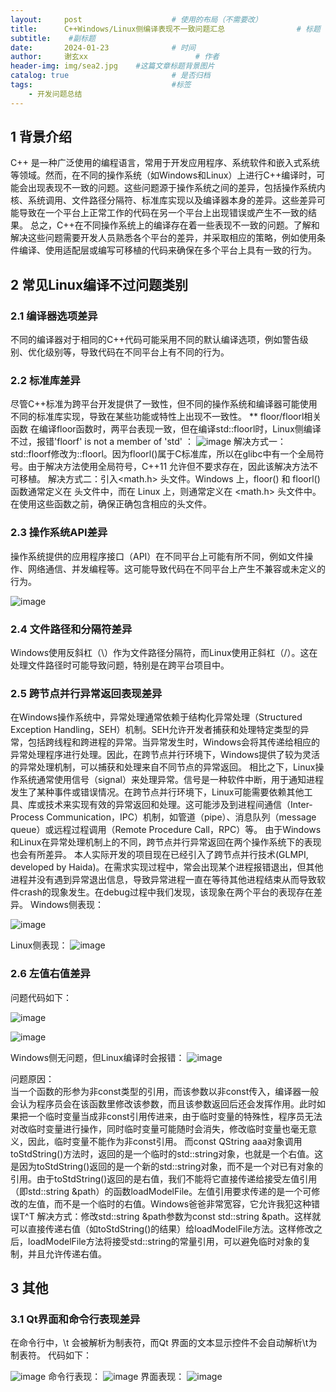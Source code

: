 ```yaml
---
layout:     post   				    # 使用的布局（不需要改）
title:      C++Windows/Linux侧编译表现不一致问题汇总				# 标题 
subtitle:    #副标题
date:       2024-01-23 				# 时间
author:     谢玄xx 						# 作者
header-img: img/sea2.jpg 	#这篇文章标题背景图片
catalog: true 						# 是否归档
tags:								#标签
    - 开发问题总结
---
```



## 1 背景介绍
  C++ 是一种广泛使用的编程语言，常用于开发应用程序、系统软件和嵌入式系统等领域。然而，在不同的操作系统（如Windows和Linux）上进行C++编译时，可能会出现表现不一致的问题。这些问题源于操作系统之间的差异，包括操作系统内核、系统调用、文件路径分隔符、标准库实现以及编译器本身的差异。这些差异可能导致在一个平台上正常工作的代码在另一个平台上出现错误或产生不一致的结果。
  总之，C++在不同操作系统上的编译存在着一些表现不一致的问题。了解和解决这些问题需要开发人员熟悉各个平台的差异，并采取相应的策略，例如使用条件编译、使用适配层或编写可移植的代码来确保在多个平台上具有一致的行为。
## 2 常见Linux编译不过问题类别
### 2.1 编译器选项差异
不同的编译器对于相同的C++代码可能采用不同的默认编译选项，例如警告级别、优化级别等，导致代码在不同平台上有不同的行为。

### 2.2 标准库差异
  尽管C++标准为跨平台开发提供了一致性，但不同的操作系统和编译器可能使用不同的标准库实现，导致在某些功能或特性上出现不一致性。
** floor/floorl相关函数
  在编译floor函数时，两平台表现一致，但在编译std::floorl时，Linux侧编译不过，报错'floorf' is not a member of 'std' ：
![image](https://github.com/user-attachments/assets/5a7afc1b-29b7-4c8a-b55b-a9f9c5383dc6)
解决方式一：std::floorf修改为::floorl。因为floorl()属于C标准库，所以在glibc中有一个全局符号。由于解决方法使用全局符号，C++11 允许但不要求存在，因此该解决方法不可移植。
解决方式二：引入<math.h> 头文件。Windows 上，floor() 和 floorl() 函数通常定义在 <cmath> 头文件中，而在 Linux 上，则通常定义在 <math.h> 头文件中。在使用这些函数之前，确保正确包含相应的头文件。

### 2.3 操作系统API差异
  操作系统提供的应用程序接口（API）在不同平台上可能有所不同，例如文件操作、网络通信、并发编程等。这可能导致代码在不同平台上产生不兼容或未定义的行为。

![image](https://github.com/user-attachments/assets/7cc1ba13-f674-462f-81e8-5d4d963ff6bc)

### 2.4 文件路径和分隔符差异
  Windows使用反斜杠（\）作为文件路径分隔符，而Linux使用正斜杠（/）。这在处理文件路径时可能导致问题，特别是在跨平台项目中。
### 2.5 跨节点并行异常返回表现差异
  在Windows操作系统中，异常处理通常依赖于结构化异常处理（Structured Exception Handling，SEH）机制。SEH允许开发者捕获和处理特定类型的异常，包括跨线程和跨进程的异常。当异常发生时，Windows会将其传递给相应的异常处理程序进行处理。因此，在跨节点并行环境下，Windows提供了较为灵活的异常处理机制，可以捕获和处理来自不同节点的异常返回。 
相比之下，Linux操作系统通常使用信号（signal）来处理异常。信号是一种软件中断，用于通知进程发生了某种事件或错误情况。在跨节点并行环境下，Linux可能需要依赖其他工具、库或技术来实现有效的异常返回和处理。这可能涉及到进程间通信（Inter-Process Communication，IPC）机制，如管道（pipe）、消息队列（message queue）或远程过程调用（Remote Procedure Call，RPC）等。 由于Windows和Linux在异常处理机制上的不同，跨节点并行异常返回在两个操作系统下的表现也会有所差异。
  本人实际开发的项目现在已经引入了跨节点并行技术(GLMPI, developed by Haida)。在需求实现过程中，常会出现某个进程报错退出，但其他进程并没有遇到异常退出信息，导致异常进程一直在等待其他进程结束从而导致软件crash的现象发生。在debug过程中我们发现，该现象在两个平台的表现存在差异。
Windows侧表现：

![image](https://github.com/user-attachments/assets/95672502-ad34-4992-8917-dfe8bf4133ab)

Linux侧表现：
![image](https://github.com/user-attachments/assets/e70915cf-a5c0-43d4-a9d1-430161c8bc6f)


### 2.6 左值右值差异
问题代码如下：

![image](https://github.com/user-attachments/assets/09ee458e-ce00-4fc4-a277-5bd9f0bcbecd)

![image](https://github.com/user-attachments/assets/7a5b98d7-07cb-44de-8cc3-43bb3a6d8d39)

Windows侧无问题，但Linux编译时会报错：
![image](https://github.com/user-attachments/assets/8785746c-1c0a-4c5a-a140-9896559a6e68)

问题原因：	
  当一个函数的形参为非const类型的引用，而该参数以非const传入，编译器一般会认为程序员会在该函数里修改该参数，而且该参数返回后还会发挥作用。此时如果把一个临时变量当成非const引用传进来，由于临时变量的特殊性，程序员无法对改临时变量进行操作，同时临时变量可能随时会消失，修改临时变量也毫无意义，因此，临时变量不能作为非const引用。
而const QString aaa对象调用toStdString()方法时，返回的是一个临时的std::string对象，也就是一个右值。这是因为toStdString()返回的是一个新的std::string对象，而不是一个对已有对象的引用。由于toStdString()返回的是右值，我们不能将它直接传递给接受左值引用（即std::string &path）的函数loadModelFile。左值引用要求传递的是一个可修改的左值，而不是一个临时的右值。Windows爸爸非常宽容，它允许我犯这种错误T^T
  解决方式：修改std::string &path参数为const std::string &path。这样就可以直接传递右值（如toStdString()的结果）给loadModelFile方法。这样修改之后，loadModelFile方法将接受std::string的常量引用，可以避免临时对象的复制，并且允许传递右值。
## 3 其他
### 3.1 Qt界面和命令行表现差异
在命令行中，\t 会被解析为制表符，而Qt 界面的文本显示控件不会自动解析\t为制表符。
代码如下：

![image](https://github.com/user-attachments/assets/796b52e4-e0c9-485e-a381-6b7bf65ecd76)
命令行表现：
![image](https://github.com/user-attachments/assets/7ab9a04d-4819-4326-8bd3-02b5b272e84e)
界面表现：
![image](https://github.com/user-attachments/assets/af2adb5b-3bef-46d6-8cf7-4c6f81566c8d)



